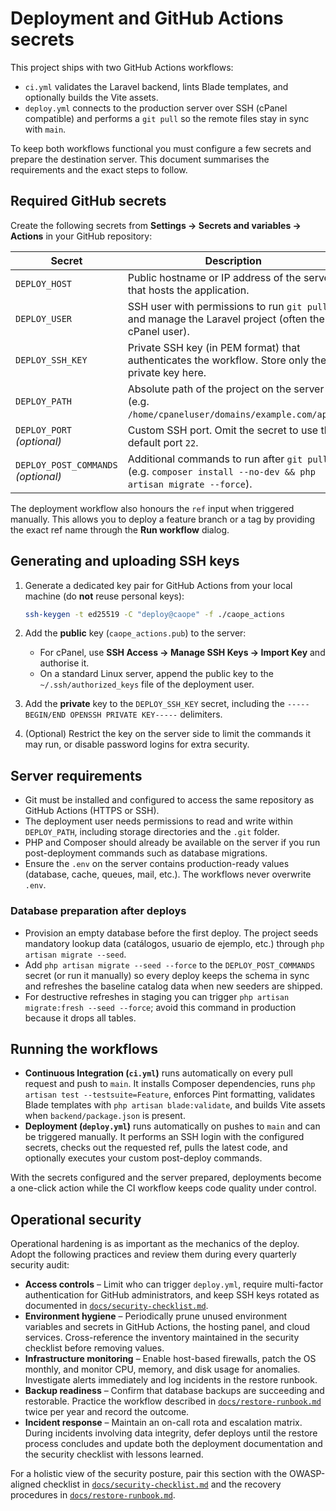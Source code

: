 # Deployment and GitHub Actions secrets

This project ships with two GitHub Actions workflows:

- `ci.yml` validates the Laravel backend, lints Blade templates, and optionally builds the Vite assets.
- `deploy.yml` connects to the production server over SSH (cPanel compatible) and performs a `git pull` so the remote files stay in sync with `main`.

To keep both workflows functional you must configure a few secrets and prepare the destination server. This document summarises the requirements and the exact steps to follow.

## Required GitHub secrets

Create the following secrets from **Settings → Secrets and variables → Actions** in your GitHub repository:

| Secret | Description |
| --- | --- |
| `DEPLOY_HOST` | Public hostname or IP address of the server that hosts the application. |
| `DEPLOY_USER` | SSH user with permissions to run `git pull` and manage the Laravel project (often the cPanel user). |
| `DEPLOY_SSH_KEY` | Private SSH key (in PEM format) that authenticates the workflow. Store only the private key here. |
| `DEPLOY_PATH` | Absolute path of the project on the server (e.g. `/home/cpaneluser/domains/example.com/app`). |
| `DEPLOY_PORT` *(optional)* | Custom SSH port. Omit the secret to use the default port `22`. |
| `DEPLOY_POST_COMMANDS` *(optional)* | Additional commands to run after `git pull` (e.g. `composer install --no-dev && php artisan migrate --force`). |

The deployment workflow also honours the `ref` input when triggered manually. This allows you to deploy a feature branch or a tag by providing the exact ref name through the **Run workflow** dialog.

## Generating and uploading SSH keys

1. Generate a dedicated key pair for GitHub Actions from your local machine (do **not** reuse personal keys):

   ```bash
   ssh-keygen -t ed25519 -C "deploy@caope" -f ./caope_actions
   ```

2. Add the **public** key (`caope_actions.pub`) to the server:
   - For cPanel, use **SSH Access → Manage SSH Keys → Import Key** and authorise it.
   - On a standard Linux server, append the public key to the `~/.ssh/authorized_keys` file of the deployment user.

3. Add the **private** key to the `DEPLOY_SSH_KEY` secret, including the `-----BEGIN/END OPENSSH PRIVATE KEY-----` delimiters.

4. (Optional) Restrict the key on the server side to limit the commands it may run, or disable password logins for extra security.

## Server requirements

- Git must be installed and configured to access the same repository as GitHub Actions (HTTPS or SSH).
- The deployment user needs permissions to read and write within `DEPLOY_PATH`, including storage directories and the `.git` folder.
- PHP and Composer should already be available on the server if you run post-deployment commands such as database migrations.
- Ensure the `.env` on the server contains production-ready values (database, cache, queues, mail, etc.). The workflows never overwrite `.env`.

### Database preparation after deploys

- Provision an empty database before the first deploy. The project seeds mandatory lookup data (catálogos, usuario de ejemplo, etc.) through `php artisan migrate --seed`.
- Add `php artisan migrate --seed --force` to the `DEPLOY_POST_COMMANDS` secret (or run it manually) so every deploy keeps the schema in sync and refreshes the baseline catalog data when new seeders are shipped.
- For destructive refreshes in staging you can trigger `php artisan migrate:fresh --seed --force`; avoid this command in production because it drops all tables.

## Running the workflows

- **Continuous Integration (`ci.yml`)** runs automatically on every pull request and push to `main`. It installs Composer dependencies, runs `php artisan test --testsuite=Feature`, enforces Pint formatting, validates Blade templates with `php artisan blade:validate`, and builds Vite assets when `backend/package.json` is present.
- **Deployment (`deploy.yml`)** runs automatically on pushes to `main` and can be triggered manually. It performs an SSH login with the configured secrets, checks out the requested ref, pulls the latest code, and optionally executes your custom post-deploy commands.

With the secrets configured and the server prepared, deployments become a one-click action while the CI workflow keeps code quality under control.

## Operational security

Operational hardening is as important as the mechanics of the deploy. Adopt the following practices and review them during every quarterly security audit:

- **Access controls** – Limit who can trigger `deploy.yml`, require multi-factor authentication for GitHub administrators, and keep SSH keys rotated as documented in [`docs/security-checklist.md`](security-checklist.md).
- **Environment hygiene** – Periodically prune unused environment variables and secrets in GitHub Actions, the hosting panel, and cloud services. Cross-reference the inventory maintained in the security checklist before removing values.
- **Infrastructure monitoring** – Enable host-based firewalls, patch the OS monthly, and monitor CPU, memory, and disk usage for anomalies. Investigate alerts immediately and log incidents in the restore runbook.
- **Backup readiness** – Confirm that database backups are succeeding and restorable. Practice the workflow described in [`docs/restore-runbook.md`](restore-runbook.md) twice per year and record the outcome.
- **Incident response** – Maintain an on-call rota and escalation matrix. During incidents involving data integrity, defer deploys until the restore process concludes and update both the deployment documentation and the security checklist with lessons learned.

For a holistic view of the security posture, pair this section with the OWASP-aligned checklist in [`docs/security-checklist.md`](security-checklist.md) and the recovery procedures in [`docs/restore-runbook.md`](restore-runbook.md).
